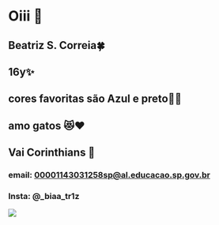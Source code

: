 # Oiii 👋
## Beatriz S. Correia🍀
## 16y✨
## cores favoritas são Azul e preto💙🖤
## amo gatos 😻❤️
## Vai Corinthians 🦅
### email: 00001143031258sp@al.educacao.sp.gov.br
### Insta: @_biaa_tr1z
![](https://c.tenor.com/oUT3l0vLYUEAAAAC/tenor.gif)
